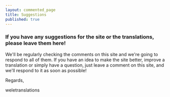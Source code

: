 ```yaml
---
layout: commented_page
title: Suggestions
published: true
---
```


### If you have any suggestions for the site or the translations, please leave them here!

We'll be regularly checking the comments on this site and we're going to respond to all of them. If you have an idea to make the site better, improve a translation or simply have a question, just leave a comment on this site, and we'll respond to it as soon as possible!

Regards,

weletranslations
